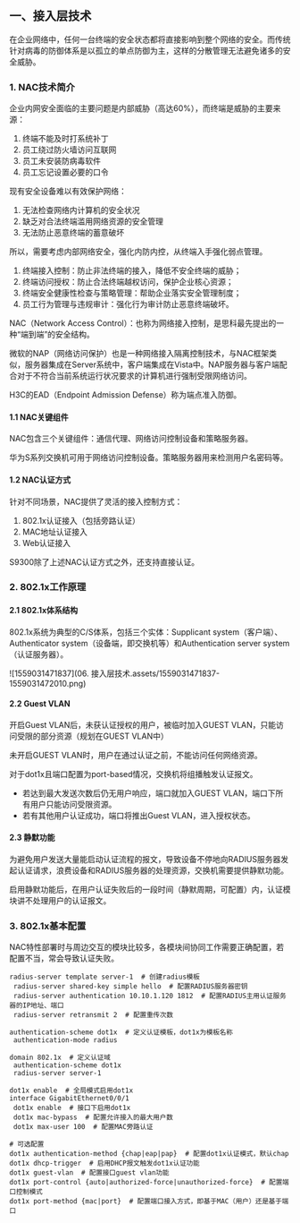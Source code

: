 ## 一、接入层技术

在企业网络中，任何一台终端的安全状态都将直接影响到整个网络的安全。而传统针对病毒的防御体系是以孤立的单点防御为主，这样的分散管理无法避免诸多的安全威胁。

### 1. NAC技术简介

企业内网安全面临的主要问题是内部威胁（高达60%），而终端是威胁的主要来源：

1. 终端不能及时打系统补丁
2. 员工绕过防火墙访问互联网
3. 员工未安装防病毒软件
4. 员工忘记设置必要的口令

现有安全设备难以有效保护网络：

1. 无法检查网络内计算机的安全状况
2. 缺乏对合法终端滥用网络资源的安全管理
3. 无法防止恶意终端的蓄意破坏

所以，需要考虑内部网络安全，强化内防内控，从终端入手强化弱点管理。

1. 终端接入控制：防止非法终端的接入，降低不安全终端的威胁；
2. 终端访问授权：防止合法终端越权访问，保护企业核心资源；
3. 终端安全健康性检查与策略管理：帮助企业落实安全管理制度；
4. 员工行为管理与违规审计：强化行为审计防止恶意终端破坏。

NAC（Network Access Control）：也称为网络接入控制，是思科最先提出的一种“端到端”的安全结构。

微软的NAP（网络访问保护）也是一种网络接入隔离控制技术，与NAC框架类似，服务器集成在Server系统中，客户端集成在Vista中。NAP服务器与客户端配合对于不符合当前系统运行状况要求的计算机进行强制受限网络访问。

H3C的EAD（Endpoint Admission Defense）称为端点准入防御。

#### 1.1 NAC关键组件

NAC包含三个关键组件：通信代理、网络访问控制设备和策略服务器。

华为S系列交换机可用于网络访问控制设备。策略服务器用来检测用户名密码等。

#### 1.2 NAC认证方式

针对不同场景，NAC提供了灵活的接入控制方式：

1. 802.1x认证接入（包括旁路认证）
2. MAC地址认证接入
3. Web认证接入

S9300除了上述NAC认证方式之外，还支持直接认证。

### 2. 802.1x工作原理

#### 2.1 802.1x体系结构

802.1x系统为典型的C/S体系，包括三个实体：Supplicant system（客户端）、Authenticator system（设备端，即交换机等）和Authentication server system（认证服务器）。

![1559031471837](06. 接入层技术.assets/1559031471837-1559031472010.png)

#### 2.2 Guest VLAN

开启Guest VLAN后，未获认证授权的用户，被临时加入GUEST VLAN，只能访问受限的部分资源（规划在GUEST VLAN中）

未开启GUEST VLAN时，用户在通过认证之前，不能访问任何网络资源。

对于dot1x且端口配置为port-based情况，交换机将组播触发认证报文。

- 若达到最大发送次数后仍无用户响应，端口就加入GUEST VLAN，端口下所有用户只能访问受限资源。
- 若有其他用户认证成功，端口将推出Guest VLAN，进入授权状态。

#### 2.3 静默功能

为避免用户发送大量能启动认证流程的报文，导致设备不停地向RADIUS服务器发起认证请求，浪费设备和RADIUS服务器的处理资源，交换机需要提供静默功能。

启用静默功能后，在用户认证失败后的一段时间（静默周期，可配置）内，认证模块讲不处理用户的认证报文。

### 3. 802.1x基本配置

NAC特性部署时与周边交互的模块比较多，各模块间协同工作需要正确配置，若配置不当，常会导致认证失败。

```
radius-server template server-1  # 创建radius模板
 radius-server shared-key simple hello  # 配置RADIUS服务器密钥
 radius-server authentication 10.10.1.120 1812  # 配置RADIUS主用认证服务器的IP地址、端口
 radius-server retransmit 2  # 配置重传次数

authentication-scheme dot1x  # 定义认证模板，dot1x为模板名称
 authentication-mode radius
 
domain 802.1x  # 定义认证域
 authentication-scheme dot1x
 radius-server server-1
 
dot1x enable  # 全局模式启用dot1x
interface GigabitEthernet0/0/1  
 dot1x enable  # 接口下启用dot1x
 dot1x mac-bypass  # 配置允许接入的最大用户数
 dot1x max-user 100  # 配置MAC旁路认证
 
# 可选配置
dot1x authentication-method {chap|eap|pap}  # 配置dot1x认证模式，默认chap
dot1x dhcp-trigger  # 启用DHCP报文触发dot1x认证功能
dot1x guest-vlan  # 配置接口guest vlan功能
dot1x port-control {auto|authorized-force|unauthorized-force}  # 配置端口控制模式
dot1x port-method {mac|port}  # 配置端口接入方式，即基于MAC（用户）还是基于端口
```

